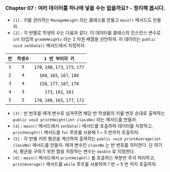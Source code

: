 
### Chapter 07 : 여러 데이터를 하나에 넣을 수는 없을까요? - 정리해 봅시다.

- `[1]` : 키를 관리하는 `ManageHeight` 라는 클래스를 만들고 `main()` 메서드도 만들자.
- `[2]` : 각 반별로 학생의 수는 다음과 같다. 이 데이터를 클래스의 인스턴스 변수로 `int` 타입의 `gradeHeights` 라는 2 차원 배열을 선언하자. 이 데이터는 `public void setData()` 메서드에서 지정하자.

|`반`|`학생수`|`1 번 부터의 키`|
|:---:|:---:|:---:|
|`1`|`5`|`170`, `180`, `173`, `175`, `177`|
|`2`|`4`|`160`, `165`, `167`, `186`|
|`3`|`4`|`158`, `177`, `187`, `176`|
|`4`|`3`|`173`, `182`, `181`|
|`5`|`5`|`170`, `180`, `165`, `177`, `172`|


- `[3]` : 반 번호를 매개 변수로 넘겨주면 해당 반 학생들의 키를 번호 순대로 출력하는 `public void printHeight(int classNo)` 라는 메서드를 만들자.
- `[4]` : `main()` 메서드에서 `setData()` 메서드를 호출하여 데이터를 지정하고, `printHeight()` 메서드를 `for` 루프를 사용해 1 ~ 5 반까지 호출하자.
- `[5]` : 각 반별 키의 평균을 계산하여 출력하는 `public void printAverage(int classNo)` 메서드를 만들자. 매개 변수인 `classNo` 는 반 번호를 의미한다. 단 여기서, 평균을 구하기 위한 합을 저장하는 변수는 `double` 로 지정한다.
- `[6]` : `main()` 메서드에서 `printHeight()` 를 호출하는 부분만 주석 처리하고, `printAverage()` 메서드를 `while` 루프를 사용하여 1 반 ~ 5 반 까지 호출하자.
